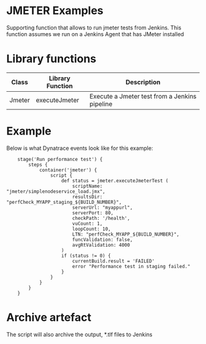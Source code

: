 # JMETER Examples

Supporting function that allows to run jmeter tests from Jenkins. This function assumes we run on a Jenkins Agent that has JMeter installed 

# Library functions

| Class | Library Function | Description |
| --- | --- | --- |
| Jmeter | executeJmeter | Execute a Jmeter test from a Jenkins pipeline |

# Example 

Below is what Dynatrace events look like for this example:

```
    stage('Run performance test') {
        steps {
            container('jmeter') {
                script {
                    def status = jmeter.executeJmeterTest ( 
                        scriptName: "jmeter/simplenodeservice_load.jmx",
                        resultsDir: "perfCheck_MYAPP_staging_${BUILD_NUMBER}",
                        serverUrl: "myappurl", 
                        serverPort: 80,
                        checkPath: '/health',
                        vuCount: 1,
                        loopCount: 10,
                        LTN: "perfCheck_MYAPP_${BUILD_NUMBER}",
                        funcValidation: false,
                        avgRtValidation: 4000
                    )
                    if (status != 0) {
                        currentBuild.result = 'FAILED'
                        error "Performance test in staging failed."
                    }
                }
            }
        }
    }
```

# Archive artefact

The script will also archive the output, *.tlf files to Jenkins
